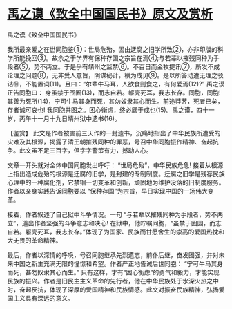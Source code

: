 # [禹之谟《致全中国国民书》原文及赏析](https://www.vrrw.net/wx/10307.html)

禹之谟《致全中国国民书》

我所最亲爱之在世同胞鉴①：世局危殆，固由迂腐之旧学所致②，亦非印版的科学所能挽回③。故余之于学界有保种存国之宗旨在焉④;与若辈以摧残同种为手段者⑤，势不两立。于是乎有靖州之监禁⑥。不百日而金牧提讯⑦，所发不成论理之问题⑧，无非受人意旨，阴谋秘计，横为成见⑨。是以所答动遭无理之驳诘⑩，不能置词(11)。且曰：“尔辈牛马耳，人欲食则食之，有何爱焉(12)?” 禹之谟正告同胞曰： 身虽禁于囹圄(13)，而志自若。躯壳死耳，我志长存。同胞，同胞! 其善为死所(14)，宁可牛马其身而死，甚勿奴隶其心而生。前途莽荠，死者已矣，存者诚可哀也! 我同胞共图之。困心衡虑，终必厎于成也(15)。禹之谟，四十一岁，丙午十一月十九日靖州狱中遗书(16)。



【鉴赏】 此文是作者被害前三天作的一封遗书，沉痛地指出了中华民族所遭受的灾难及其根源，揭露了清王朝摧残同种的罪恶，号召中华同胞振作精神、奋起抗争。此文虽不足三百字，但字字警策有力，撼动人心。

文章一开头就对全体中国同胞发出呼吁： “世局危殆”，中华民族危急! 接着从根源上指出造成危殆的根源是迂腐的旧学，是封建的专制制度。迂腐之旧学是残存民族心理中的一种腐化剂，它禁锢一切变革和创新，顽固地为维护没落的旧制度服务。作者以亲身实践告诉同胞要以 “保种存国”为宗旨，早日实现中国的一场伟大变革。

接着，作者叙述了自己狱中斗争情况。一句 “与若辈以摧残同种为手段者，势不两立”，道出作者坚强的斗争意志和决心! 在狱中，他咛嘱同胞，“虽禁于囹圄，而志自若。躯壳死耳，我志长存。”体现了为国家、民族而甘愿舍生的崇高的爱国热忱和大无畏的革命精神。

最后，作者以深情的呼唤，号召同胞继承先烈遗志，前仆后继，奋发图强，并对未来中国之新生充满无限的憧憬和希望。作者严正地告诫后世同胞： “宁可牛马其身而死，甚勿奴隶其心而生。” 只有这样，才有“困心衡虑”的勇气和毅力，才能实现民族的振兴。作者是旧民主主义革命的先行者，他在中华民族处于水深火热之中时，奋起反抗，体现了深厚的爱国精神和民族情感。此文对振奋民族精神，弘扬爱国主义具有深远的意义。

